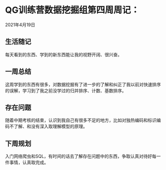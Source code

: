 # QG训练营数据挖掘组第四周周记：

2021年4月19日

## 生活随记
每天看到的东西、学到的新东西能让我的视野开阔、很兴奋。


## 一周总结
这周学到的东西有很多，对数据挖掘有了进一步的了解和纠正了我以前对快速排序的误解，学习到了我之前没学过的归并排序、计数、基数排序。


## 存在问题
随着中期考核的结束，认识到我自己有很多不足的地方，比如对独热编码和标识编码不了解、和没有深入取理解模型的原理。


## 下周规划
入门网络爬虫和SQL，有时间的话去了解存在问题中的东西，争取认真对待好每一件事情，认真取完成。